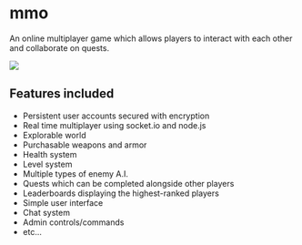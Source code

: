# mmo
An online multiplayer game which allows players to interact with each other and collaborate on quests.

![](http://i.imgur.com/vQVsxHm.png)

## Features included
- Persistent user accounts secured with encryption
- Real time multiplayer using socket.io and node.js
- Explorable world
- Purchasable weapons and armor
- Health system
- Level system
- Multiple types of enemy A.I.
- Quests which can be completed alongside other players
- Leaderboards displaying the highest-ranked players
- Simple user interface
- Chat system
- Admin controls/commands
- etc...
